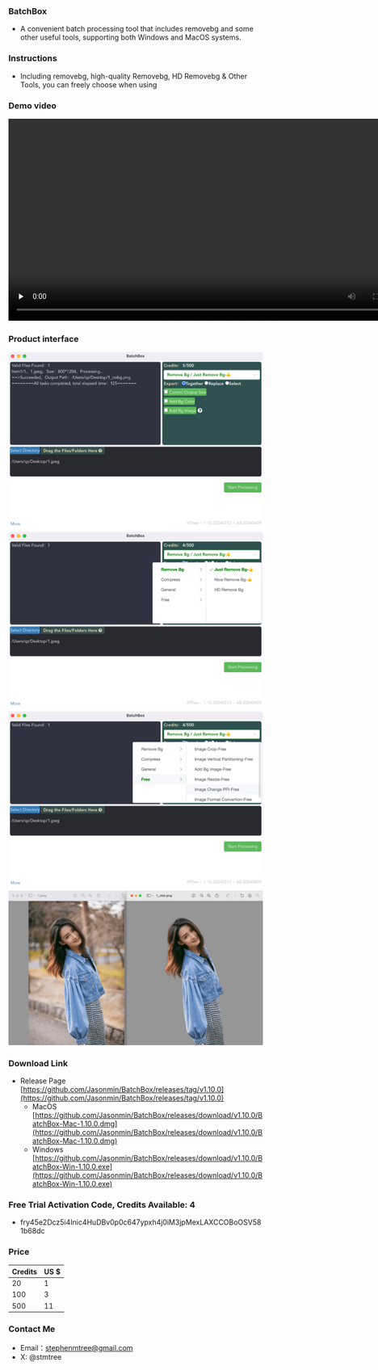 
### BatchBox
- A convenient batch processing tool that includes removebg and some other useful tools, supporting both Windows and MacOS systems.

### Instructions
- Including removebg, high-quality Removebg, HD Removebg & Other Tools, you can freely choose when using

### Demo video
<!-- mp4 -->
<video id="video" controls="" preload="none" poster="" width="800px">
      <source id="mp4" src="../../assets/play1080.mp4" type="video/mp4">
</video>

### Product interface

<center><img src="../../assets/img/1_tiny.png"></center>

<center><img src="../../assets/img/2_tiny.png"></center>

<center><img src="../../assets/img/4_tiny.png"></center>

<center><img src="../../assets/img/5_tiny.png"></center>

### Download Link
- Release Page
[https://github.com/Jasonmin/BatchBox/releases/tag/v1.10.0](https://github.com/Jasonmin/BatchBox/releases/tag/v1.10.0)
  - MacOS     
[https://github.com/Jasonmin/BatchBox/releases/download/v1.10.0/BatchBox-Mac-1.10.0.dmg](https://github.com/Jasonmin/BatchBox/releases/download/v1.10.0/BatchBox-Mac-1.10.0.dmg)
  - Windows   
[https://github.com/Jasonmin/BatchBox/releases/download/v1.10.0/BatchBox-Win-1.10.0.exe](https://github.com/Jasonmin/BatchBox/releases/download/v1.10.0/BatchBox-Win-1.10.0.exe)

### Free Trial Activation Code, Credits Available: 4
- fry45e2Dcz5i4Inic4HuDBv0p0c647ypxh4j0iM3jpMexLAXCCOBoOSV581b68dc

### Price
| Credits | US $ |
| ------- | ---- |
| 20      | 1    |
| 100     | 3    |
| 500     | 11    |


### Contact Me
- Email：stephenmtree@gmail.com
- X: @stmtree
